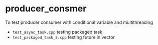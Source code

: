 # producer_consmer
To test producer consumer with conditional variable and multithreading

- `test_async_task.cpp` testing packaged task
- `test_packaged_task_5.cpp` testing future in vector
